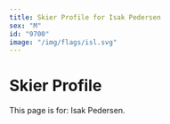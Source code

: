 ```yaml
---
title: Skier Profile for Isak Pedersen
sex: "M"
id: "9700"
image: "/img/flags/isl.svg" 
---
```


# Skier Profile

This page is for: Isak Pedersen.
    